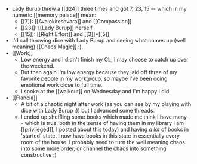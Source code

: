 - Lady Burup threw a [[d24]] three times and got 7, 23, 15 -- which in my numeric [[memory palace]] mean:
  - [[7]]: [[Avalokiteshvara]] and [[Compassion]]
  - [[23]]: [[Lady Burup]] herself
  - [[15]]: [[Right Effort]] and [[3]]*[[5]]
- I'd call throwing dice with Lady Burup and seeing what comes up (well meaning) [[Chaos Magic]] :).
- [[Work]]
  - Low energy and I didn't finish my CL, I may choose to catch up over the weekend.
  - But then again I'm low energy because they laid off three of my favorite people in my workgroup, so maybe I've been doing emotional work close to full time.
  - I spoke at the [[walkout]] on Wednesday and I'm happy I did.
- [[Flancia]]
  - A bit of a chaotic night after work (as you can see by my playing with dice with Lady Burup :)) but I advanced some threads.
  - I ended up shuffling some books which made me think I have many -- which is true, both in the sense of having them in my library I am [[privileged]], I posted about this today) and having *a lot* of books in 'started' state. I now have books in this state in essentially every room of the house. I probably need to turn the well meaning chaos into some more order, or channel the chaos into something constructive :)
